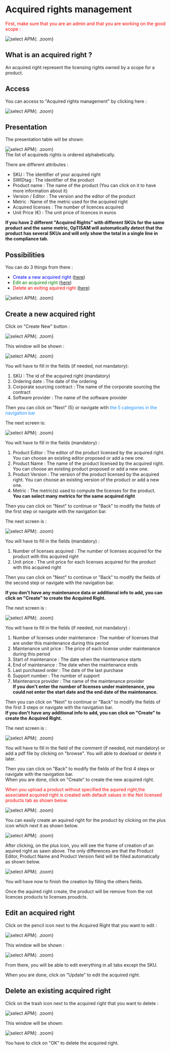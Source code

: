 <link rel="stylesheet" href="../../../css/enlargeImage.css" />

# Acquired rights management

<span style="color:red">First, make sure that you are an admin and that you are working on the good scope :</span>

![select APM](../../img/goodScopeu.jpg){: .zoom}

## What is an acquired right ? 

An acquired right represent the licensing rights owned by a scope for a product.  

## Access

You can access to "Acquired rights management" by clicking here :

![select APM](../../img/ARMana/access.jpg){: .zoom}

## Presentation

The presentation table will be shown: 

![select APM](../../img/ARMana/pres.jpg){: .zoom}  
The list of acquireds rights is ordered alphabetically.

There are different attributes :  
- SKU : The identifier of your acquired right  
- SWIDtag : The identifier of the product  
- Product name : The name of the product (You can click on it to have more information about it)  
- Version / Editor : The version and the editor of the product  
- Metric : Name of the metric used for the acquired right  
- Acquired licenses : The number of licences acquired  
- Unit Price (€) : The unit price of licences in euros   

**If you have 2 different "Acquired Rights" with different SKUs for the same product and the same metric, OpTISAM will automatically detect that the product has several SKUs and will only show the total in a single line in the compliance tab.**

## Possibilities

You can do 3 things from there :  
- <span style="color:blue">Create a new acquired right</span> ([here](#create-a-new-acquired-right))  
- <span style="color:green">Edit an acquired right</span> ([here](#edit-an-acquired-right))  
- <span style="color:red">Delete an exiting aquired right</span> ([here](#delete-an-existing-acquired-right))      

![select APM](../../img/ARMana/possibilities.jpg){: .zoom}

## Create a new acquired right

Click on "Create New" button : 

![select APM](../../img/ARMana/create1.jpg){: .zoom}

This window will be shown : 

![select APM](../../img/ARMana/create0.jpg){: .zoom}

You will have to fill in the fields (if needed, not mandatory):
1. SKU : The id of the acquired right (mandatory)    
2. Ordering date : The date of the ordering 
3. Corporate sourcing contract : The name of the corporate sourcing the contract
4. Software provider : The name of the software provider

Then you can click on "Next" (5) or navigate with <span style="color:dodgerblue">the 5 categories in the navigation bar</span>  

The next screen is: 

![select APM](../../img/ARMana/create2.jpg){: .zoom}

You will have to fill in the fields (mandatory) :  

1. Product Editor : The editor of the product licensed by the acquired right. You can choose an existing editor proposed or add a new one.   
2. Product Name : The name of the product licensed by the acquired right. You can choose an existing product proposed or add a new one.       
3. Product Version : The version of the product licensed by the acquired right. You can choose an existing version of the product or add a new one.  
4. Metric : The metric(s) used to compute the licenses for the product.  
**You can select many metrics for the same acquired right**    

Then you can click on "Next" to continue or "Back" to modify the fields of the first step or navigate with the navigation bar. 

The next screen is : 

![select APM](../../img/ARMana/create3.jpg){: .zoom}

You will have to fill in the fields (mandatory) :  
1. Number of licenses acquired : The number of licenses acquired for the product with this acquired right  
2. Unit price : The unit price for each licenses acquired for the product with this acquired right  

Then you can click on "Next" to continue or "Back" to modify the fields of the second step or navigate with the navigation bar.  

**If you don't have any maintenance data or additional info to add, you can click on "Create" to create the Acquired Right.**  

The next screen is :  

![select APM](../../img/ARMana/create4.jpg){: .zoom}

You will have to fill in the fields (if needed, not mandatory) :  
1. Number of licenses under maintenance : The number of licenses that are under this maintenance during this period  
2. Maintenance unit price : The price of each license under maintenance during this period  
3. Start of maintenance : The date when the maintenance starts  
4. End of maintenance : The date when the maintenance ends  
5. Last purchased order : The date of the last purchase
6. Support number : The number of support
7. Maintenance provider : The name of the maintenance provider  
**If you don't enter the number of licenses under maintenance, you could not enter the start date and the end date of the maintenance.**

Then you can click on "Next" to continue or "Back" to modify the fields of the first 3 steps or navigate with the navigation bar.  
**If you don't have any additional info to add, you can click on "Create" to create the Acquired Right.**  

The next screen is :  

![select APM](../../img/ARMana/create5.jpg){: .zoom}

You will have to fill in the field of the comment (if needed, not mandatory) or add a pdf file by clicking on "browse". You will able to dowload or delete it later.

Then you can click on "Back" to modify the fields of the first 4 steps or navigate with the navigation bar.  
When you are done, click on "Create" to create the new acquired right.

<span style="color:red">When you upload a product without specified the aquired  right,the associated acquired right is created with default values in the Not licensed products tab as shown below.</span>

![select APM](../../img/ARMana/notLicenses1.jpg){: .zoom}

You can easily create an aquired right for the product by clicking on the plus icon which next it as shown below.

![select APM](../../img/ARMana/notLicenses2.jpg){: .zoom}

After clicking, on the plus icon, you will see the frame of creation of an  aquired right as sawn above. The only differences are that the Product Editor, Product Name and Product Version field will be filled automatically as shown below. 

![select APM](../../img/ARMana/create2.jpg){: .zoom}

You will have now to finish the creation by filling the others fields.

Once the aquired right create, the product will be remove from the not licences products to licenses proudcts.

## Edit an acquired right

Click on the pencil icon next to the Acquired Right that you want to edit : 

![select APM](../../img/ARMana/edit1.jpg){: .zoom}

This window will be shown : 

![select APM](../../img/ARMana/edit2.jpg){: .zoom}

From there, you will be able to edit everything in all tabs except the SKU.  
<!--
In this first screen, you will be able to edit :    
- Product Editor : The editor of the product licensed by the acquired right  
- Product Name : The name of the product licensed by the acquired right  
- Product Version : The version of the product licensed by the acquired right  
- Metric : The metric used to compute the licenses for the product  

![select APM](../../img/ARMana/edit3.jpg){: .zoom}

In this second screen, you will be able to edit :  
- Number of licenses acquired : The number of licenses acquired for the product with this acquired right  
- Unit price : The unit price for each licenses acquired for the product with this acquired right  

![select APM](../../img/ARMana/edit4.jpg){: .zoom}

In this third screen, you will be able to edit (if needed, not mandatory) :  
- Number of licenses under maintenance : The number of licenses that are under this maintenance during this period  
- Maintenance unit price : The price of each license under maintenance during this period  
- Start of maintenance : The date when the maintenance starts  
- End of maintenance : The date when the maintenance ends  
**If you don't enter the number of licenses under maintenance, you could not enter the start date and the end date of the maintenance.**

![select APM](../../img/ARMana/edit5.jpg){: .zoom}

In this last screen, you will be able to edit the commentary (if needed, not mandatory).
-->
When you are done, click on "Update" to edit the acquired right.


## Delete an existing acquired right

Click on the trash icon next to the acquired right that you want to delete :

![select APM](../../img/ARMana/delAR.jpg){: .zoom}

This window will be shown:

![select APM](../../img/ARMana/delARValidation.jpg){: .zoom}

You have to click on "OK" to delete the acquired right.













<script src="../../../js/zoomImage.js"></script>

